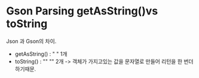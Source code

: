 # Gson Parsing getAsString()vs toString

Json 과 Gson의 차이.
- getAsString() : " " 1개
- toString() : "" "" 2개
-> 객체가 가지고있는 값을 문자열로 만들어 리턴을 한 번더 하기때문.
